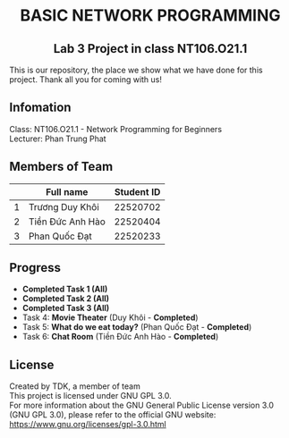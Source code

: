 <div align = "center">
 <h1 align = "center"> BASIC NETWORK PROGRAMMING
 </h1>
 <h2 align = "center"> Lab 3 Project in class NT106.O21.1
 </h2>
</div>

This is our repository, the place we show what we have done for this project. 
Thank all you for coming with us! 

## Infomation 
Class: NT106.O21.1 - Network Programming for Beginners  
Lecturer: Phan Trung Phat  

## Members of Team

| | Full name | Student ID |
| ------ | ------ | ------ |
| 1 | Trương Duy Khôi | 22520702 |
| 2 | Tiền Đức Anh Hào | 22520404 |
| 3 | Phan Quốc Đạt | 22520233 |

## Progress
 - **Completed Task 1 (All)**  
 - **Completed Task 2 (All)**  
 - **Completed Task 3 (All)**  
 - Task 4: **Movie Theater** (Duy Khôi - **Completed**)
 - Task 5: **What do we eat today?** (Phan Quốc Đạt - **Completed**)
 - Task 6: **Chat Room** (Tiền Đức Anh Hào - **Completed**)

## License
Created by TDK, a member of team  
This project is licensed under GNU GPL 3.0.  
For more information about the GNU General Public License version 3.0 (GNU GPL 3.0), please refer to the official GNU website: <https://www.gnu.org/licenses/gpl-3.0.html>
